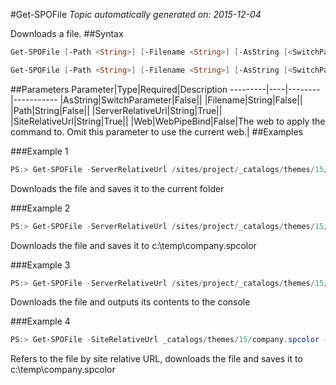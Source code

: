 #Get-SPOFile
*Topic automatically generated on: 2015-12-04*

Downloads a file.
##Syntax
```powershell
Get-SPOFile [-Path <String>] [-Filename <String>] [-AsString [<SwitchParameter>]] [-Web <WebPipeBind>] -ServerRelativeUrl <String>
```


```powershell
Get-SPOFile [-Path <String>] [-Filename <String>] [-AsString [<SwitchParameter>]] [-Web <WebPipeBind>] -SiteRelativeUrl <String>
```


##Parameters
Parameter|Type|Required|Description
---------|----|--------|-----------
|AsString|SwitchParameter|False||
|Filename|String|False||
|Path|String|False||
|ServerRelativeUrl|String|True||
|SiteRelativeUrl|String|True||
|Web|WebPipeBind|False|The web to apply the command to. Omit this parameter to use the current web.|
##Examples

###Example 1
```powershell
PS:> Get-SPOFile -ServerRelativeUrl /sites/project/_catalogs/themes/15/company.spcolor
```
Downloads the file and saves it to the current folder

###Example 2
```powershell
PS:> Get-SPOFile -ServerRelativeUrl /sites/project/_catalogs/themes/15/company.spcolor -Path c:\temp -FileName company.spcolor
```
Downloads the file and saves it to c:\temp\company.spcolor

###Example 3
```powershell
PS:> Get-SPOFile -ServerRelativeUrl /sites/project/_catalogs/themes/15/company.spcolor -AsString
```
Downloads the file and outputs its contents to the console

###Example 4
```powershell
PS:> Get-SPOFile -SiteRelativeUrl _catalogs/themes/15/company.spcolor -Path c:\temp -FileName company.spcolor
```
Refers to the file by site relative URL, downloads the file and saves it to c:\temp\company.spcolor
